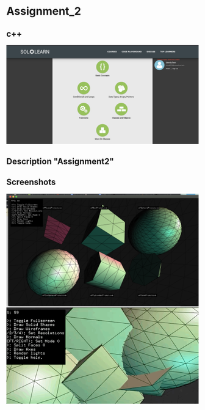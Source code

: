 # Assignment_2
## c++
![Assignment_2](images/baichao.png)
## Description "Assignment2"
## Screenshots 
![Running Program](images/1.png)
![Running Program2](images/2.gif)

